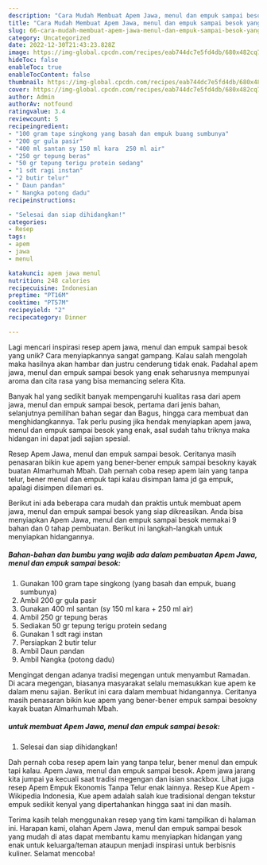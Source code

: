```yaml
---
description: "Cara Mudah Membuat Apem Jawa, menul dan empuk sampai besok yang Mantap"
title: "Cara Mudah Membuat Apem Jawa, menul dan empuk sampai besok yang Mantap"
slug: 66-cara-mudah-membuat-apem-jawa-menul-dan-empuk-sampai-besok-yang-mantap
category: Uncategorized
date: 2022-12-30T21:43:23.828Z
image: https://img-global.cpcdn.com/recipes/eab744dc7e5fd4db/680x482cq70/apem-jawa-menul-dan-empuk-sampai-besok-foto-resep-utama.jpg
hideToc: false
enableToc: true
enableTocContent: false
thumbnail: https://img-global.cpcdn.com/recipes/eab744dc7e5fd4db/680x482cq70/apem-jawa-menul-dan-empuk-sampai-besok-foto-resep-utama.jpg
cover: https://img-global.cpcdn.com/recipes/eab744dc7e5fd4db/680x482cq70/apem-jawa-menul-dan-empuk-sampai-besok-foto-resep-utama.jpg
author: Admin
authorAv: notfound
ratingvalue: 3.4
reviewcount: 5
recipeingredient:
- "100 gram tape singkong yang basah dan empuk buang sumbunya"
- "200 gr gula pasir"
- "400 ml santan sy 150 ml kara  250 ml air"
- "250 gr tepung beras"
- "50 gr tepung terigu protein sedang"
- "1 sdt ragi instan"
- "2 butir telur"
- " Daun pandan"
- " Nangka potong dadu"
recipeinstructions:

- "Selesai dan siap dihidangkan!"
categories:
- Resep
tags:
- apem
- jawa
- menul

katakunci: apem jawa menul 
nutrition: 248 calories
recipecuisine: Indonesian
preptime: "PT16M"
cooktime: "PT57M"
recipeyield: "2"
recipecategory: Dinner

---
```





Lagi mencari inspirasi resep apem jawa, menul dan empuk sampai besok yang unik? Cara menyiapkannya sangat gampang. Kalau salah mengolah maka hasilnya akan hambar dan justru cenderung tidak enak. Padahal apem jawa, menul dan empuk sampai besok yang enak seharusnya mempunyai aroma dan cita rasa yang bisa memancing selera Kita.





Banyak hal yang sedikit banyak mempengaruhi kualitas rasa dari apem jawa, menul dan empuk sampai besok, pertama dari jenis bahan, selanjutnya pemilihan bahan segar dan Bagus, hingga cara membuat dan menghidangkannya. Tak perlu pusing jika hendak menyiapkan apem jawa, menul dan empuk sampai besok yang enak,      asal sudah tahu triknya maka hidangan ini dapat jadi sajian spesial.














Resep Apem Jawa, menul dan empuk sampai besok. Ceritanya masih penasaran bikin kue apem yang bener-bener empuk sampai besokny kayak buatan Almarhumah Mbah. Dah pernah coba resep apem lain yang tanpa telur, bener menul dan empuk tapi kalau disimpan lama jd ga empuk, apalagi disimpen dilemari es.






Berikut ini ada beberapa cara mudah dan praktis untuk membuat apem jawa, menul dan empuk sampai besok yang siap dikreasikan. Anda bisa menyiapkan Apem Jawa, menul dan empuk sampai besok memakai 9 bahan dan 0 tahap pembuatan. Berikut ini langkah-langkah untuk menyiapkan hidangannya.

<!--inarticleads1-->

##### Bahan-bahan dan bumbu yang wajib ada dalam pembuatan Apem Jawa, menul dan empuk sampai besok:

1. Gunakan 100 gram tape singkong (yang basah dan empuk, buang sumbunya)
1. Ambil 200 gr gula pasir
1. Gunakan 400 ml santan (sy 150 ml kara + 250 ml air)
1. Ambil 250 gr tepung beras
1. Sediakan 50 gr tepung terigu protein sedang
1. Gunakan 1 sdt ragi instan
1. Persiapkan 2 butir telur
1. Ambil  Daun pandan
1. Ambil  Nangka (potong dadu)


Mengingat dengan adanya tradisi megengan untuk menyambut Ramadan. Di acara megengan, biasanya masyarakat selalu memasukkan kue apem ke dalam menu sajian. Berikut ini cara dalam membuat hidangannya. Ceritanya masih penasaran bikin kue apem yang bener-bener empuk sampai besokny kayak buatan Almarhumah Mbah. 

<!--inarticleads2-->

#####  untuk membuat Apem Jawa, menul dan empuk sampai besok:


1. Selesai dan siap dihidangkan!

Dah pernah coba resep apem lain yang tanpa telur, bener menul dan empuk tapi kalau. Apem Jawa, menul dan empuk sampai besok. Apem jawa jarang kita jumpai ya kecuali saat tradisi megengan dan isian snackbox. Lihat juga resep Apem Empuk Ekonomis Tanpa Telur enak lainnya. Resep Kue Apem - Wikipedia Indonesia, Kue apem adalah salah kue tradisional dengan tekstur empuk sedikit kenyal yang dipertahankan hingga saat ini dan masih. 

Terima kasih telah menggunakan resep yang tim kami tampilkan di halaman ini. Harapan kami, olahan Apem Jawa, menul dan empuk sampai besok yang mudah di atas dapat membantu kamu menyiapkan hidangan yang enak untuk keluarga/teman ataupun menjadi inspirasi untuk berbisnis kuliner. Selamat mencoba!
